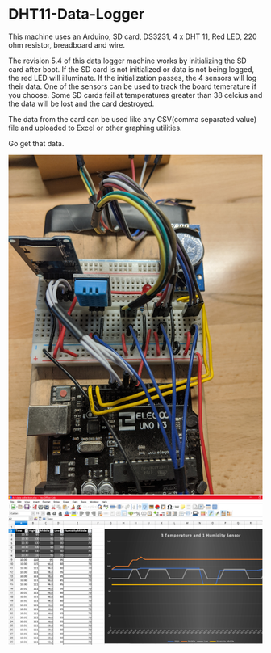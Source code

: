 # DHT11-Data-Logger
This machine uses an Arduino, SD card, DS3231, 4 x DHT 11, Red LED, 220 ohm resistor, breadboard and wire. 


The revision 5.4 of this data logger machine works by initializing the SD card after boot. If the SD card is not initialized or data is not being logged, the red LED will illuminate. If the initialization passes, the 4 sensors will log their data. One of the sensors can be used to track the board temerature if you choose. Some SD cards fail at temperatures greater than 38 celcius and the data will be lost and the card destroyed. 

The data from the card can be used like any CSV(comma separated value) file and uploaded to Excel or other graphing utilities. 

Go get that data. 


![Board Overview](https://github.com/rscinto/DHT11-Data-Logger/blob/master/Pictures/Breadboard.jpg)
![Graphing Data](https://github.com/rscinto/DHT11-Data-Logger/blob/master/Pictures/GraphingData.PNG)